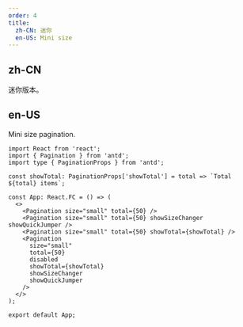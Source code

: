 ```yaml
---
order: 4
title:
  zh-CN: 迷你
  en-US: Mini size
---
```


## zh-CN

迷你版本。

## en-US

Mini size pagination.

```tsx
import React from 'react';
import { Pagination } from 'antd';
import type { PaginationProps } from 'antd';

const showTotal: PaginationProps['showTotal'] = total => `Total ${total} items`;

const App: React.FC = () => (
  <>
    <Pagination size="small" total={50} />
    <Pagination size="small" total={50} showSizeChanger showQuickJumper />
    <Pagination size="small" total={50} showTotal={showTotal} />
    <Pagination
      size="small"
      total={50}
      disabled
      showTotal={showTotal}
      showSizeChanger
      showQuickJumper
    />
  </>
);

export default App;
```

<style>
#components-pagination-demo-mini .ant-pagination:not(:last-child) {
  margin-bottom: 24px;
}
</style>
